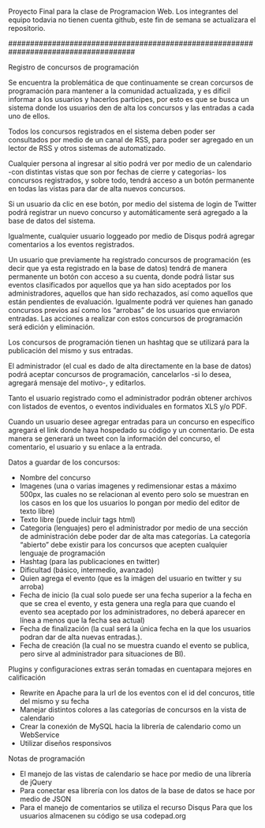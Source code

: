 Proyecto Final para la clase de Programacion Web.
Los integrantes del equipo todavia no tienen cuenta github, este fin
de semana se actualizara el repositorio.

#####################################################################################

Registro de concursos de programación

Se encuentra la problemática de que continuamente se crean corcursos de programación para mantener a la comunidad actualizada, y es díficil informar a los usuarios y hacerlos participes, por esto es que se busca un sistema donde los usuarios den de alta los concursos y las entradas a cada uno de ellos.

Todos los concursos registrados en el sistema deben poder ser consultados por medio de un canal de RSS, para poder ser agregado en un lector de RSS y otros sistemas de automatizado.

Cualquier persona al ingresar al sitio podrá ver por medio de un calendario -con distintas vistas que son por fechas de cierre y categorias- los concursos registrados, y sobre todo, tendrá acceso a un botón permanente en todas las vistas para dar de alta nuevos concursos.

Si un usuario da clic en ese botón, por medio del sistema de login de Twitter podrá registrar un nuevo concurso y automáticamente será agregado a la base de datos del sistema.

Igualmente, cualquier usuario loggeado por medio de Disqus podrá agregar comentarios a los eventos registrados.

Un usuario que previamente ha registrado concursos de programación (es decir que ya esta registrado en la base de datos) tendrá de manera permanente un botón con acceso a su cuenta, donde podrá listar sus eventos clasificados por aquellos que ya han sido aceptados por los administradores, aquellos que han sido rechazados, así como aquellos que están pendientes de evaluación. Igualmente podrá ver quienes han ganado concursos previos así como los “arrobas” de los usuarios que enviaron entradas. Las acciones a realizar con estos concursos de programación será edición y eliminación.

Los concursos de programación tienen un hashtag que se utilizará para la publicación del mismo y sus entradas.

El administrador (el cual es dado de alta directamente en la base de datos) podrá aceptar concursos de programación, cancelarlos -si lo desea, agregará mensaje del motivo-, y editarlos.

Tanto el usuario registrado como el administrador podrán obtener archivos con listados de eventos, o eventos individuales en formatos XLS y/o PDF.

Cuando un usuario desee agregar entradas para un concurso en específico agregará el link donde haya hospedado su código y un comentario. De esta manera se generará un tweet con la información del concurso, el comentario, el usuario y su enlace a la entrada.

Datos a guardar de los concursos:
+ Nombre del concurso
+ Imagenes (una o varias imagenes y redimensionar estas a máximo 500px, las cuales no se relacionan al evento pero solo se muestran en los casos en los que los usuarios lo pongan por medio del editor de texto libre)
+ Texto libre (puede incluir tags html)
+ Categoria (lenguajes) pero el administrador por medio de una sección de administración debe poder dar de alta mas categorías. La categoría “abierto” debe existir para los concursos que acepten cualquier lenguaje de programación
+ Hashtag (para las publicaciones en twitter)
+ Dificultad (básico, intermedio, avanzado)
+ Quien agrega el evento (que es la imágen del usuario en twitter y su arroba)
+ Fecha de inicio (la cual solo puede ser una fecha superior a la fecha en que se crea el evento, y esta genera una regla para que cuando el evento sea aceptado por los administradores, no deberá aparecer en línea a menos que la fecha sea actual)
+ Fecha de finalización (la cual será la única fecha en la que los usuarios podran dar de alta nuevas entradas.).
+ Fecha de creación (la cual no se muestra cuando el evento se publica, pero sirve al administrador para situaciones de BI).

Plugins y configuraciones extras serán tomadas en cuentapara mejores en calificación
+ Rewrite en Apache para la url de los eventos con el id del concuros, title del mismo y su fecha
+ Manejar distintos colores a las categorías de concursos en la vista de calendario
+ Crear la conexión de MySQL hacia la librería de calendario como un WebService
+ Utilizar diseños responsivos

Notas de programación
+ El manejo de las vistas de calendario se hace por medio de una librería de jQuery
+ Para conectar esa librería con los datos de la base de datos se hace por medio de JSON
+ Para el manejo de comentarios se utiliza el recurso Disqus
Para que los usuarios almacenen su código se usa codepad.org